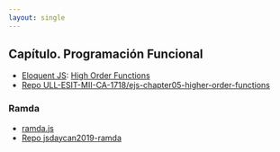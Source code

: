 ```yaml
---
layout: single
---
```


## Capítulo. Programación Funcional

- [Eloquent JS](http://eloquentjavascript.net/index.html): [High Order Functions](http://eloquentjavascript.net/05_higher_order.html)
- [Repo ULL-ESIT-MII-CA-1718/ejs-chapter05-higher-order-functions](https://github.com/ULL-ESIT-MII-CA-1718/ejs-chapter05-higher-order-functions)

### Ramda

* [ramda.js](https://ramdajs.com/)
* [Repo jsdaycan2019-ramda](https://github.com/ULL-MII-SYTWS-1920/jsdaycan2019-ramda)